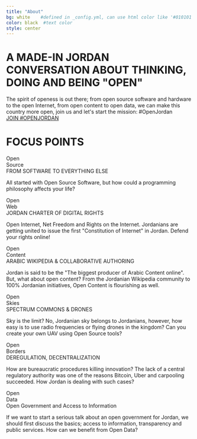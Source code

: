 ```yaml
---
title: "About"
bg: white    #defined in _config.yml, can use html color like '#010101'
color: black  #text color
style: center
---
```


# A MADE-IN JORDAN CONVERSATION ABOUT THINKING, DOING AND BEING "OPEN"

<div class="description">The spirit of openess is out there; from open source software and hardware to the open Internet, from open content to open data, we can make this country more open, join us and let's start the mission: #OpenJordan<br/><a class="btn btn-lg btn-outline" href="#register"">JOIN #OPENJORDAN</a></div>


# FOCUS POINTS

<div class='container'>
  <div class='row'>
    <!-- 1 -->
    <div class='col-sm-4 col-grey'>
      <div class="focus">
         <div class="bubble">
           <div class="bubble-container">
              <div class="open">Open</div><div class="text">Source</div>
           </div>
           <div class="triangle"></div>
         </div>
         <div class="box">
           <div class="title">FROM SOFTWARE TO EVERYTHING ELSE</div>
           <div class="text"><p>All started with Open Source Software, but how could a programming philosophy affects your life?</p></div>
         </div>
      </div>
    </div>
    <!-- 2 -->
    <div class='col-sm-4 col-grey'>
      <div class="focus">
         <div class="bubble">
           <div class="bubble-container">
              <div class="open">Open</div><div class="text">Web</div>
           </div>
           <div class="triangle"></div>
         </div>
         <div class="box">
           <div class="title">JORDAN CHARTER OF DIGITAL RIGHTS</div>
           <div class="text"><p>Open Internet, Net Freedom and Rights on the Internet. Jordanians are getting united to issue the first "Constitution of Internet" in Jordan. Defend your rights online!</p></div>
         </div>
      </div>
    </div>
    <!-- 3 -->
    <div class='col-sm-4 col-grey'>
      <div class="focus">
         <div class="bubble">
           <div class="bubble-container">
              <div class="open">Open</div><div class="text">Content</div>
           </div>
           <div class="triangle"></div>
         </div>
         <div class="box">
           <div class="title">ARABIC WIKIPEDIA & COLLABORATIVE AUTHORING</div>
           <div class="text"><p>Jordan is said to be the "The biggest producer of Arabic Content online". But, what about open content? From the Jordanian Wikipedia community to 100% Jordanian initiatives, Open Content is flourishing as well.</p></div>
         </div>
      </div>
    </div>
  </div>
  <div class='row'>
        <!-- 1 -->
    <div class='col-sm-4 col-grey'>
      <div class="focus">
         <div class="bubble">
           <div class="bubble-container">
              <div class="open">Open</div><div class="text">Skies</div>
           </div>
           <div class="triangle"></div>
         </div>
         <div class="box">
           <div class="title">SPECTRUM COMMONS & DRONES</div>
           <div class="text"><p>Sky is the limit? No, Jordanian sky belongs to Jordanians, however, how easy is to use radio frequencies or flying drones in the kingdom? Can you create your own UAV using Open Source tools?</p></div>
         </div>
      </div>
    </div>
    <!-- 2 -->
    <div class='col-sm-4 col-grey'>
      <div class="focus">
         <div class="bubble">
           <div class="bubble-container">
              <div class="open">Open</div><div class="text">Borders</div>
           </div>
           <div class="triangle"></div>
         </div>
         <div class="box">
           <div class="title">DEREGULATION, DECENTRALIZATION</div>
           <div class="text"><p>How are bureaucratic procedures killing innovation? The lack of a central regulatory authority was one of the reasons Bitcoin, Uber and carpooling succeeded. How Jordan is dealing with such cases? </p></div>
         </div>
      </div>
    </div>
    <!-- 3 -->
    <div class='col-sm-4 col-grey'>
      <div class="focus">
         <div class="bubble">
           <div class="bubble-container">
              <div class="open">Open</div><div class="text">Data</div>
           </div>
           <div class="triangle"></div>
         </div>
         <div class="box">
           <div class="title">Open Government and Access to Information</div>
           <div class="text"><p>If we want to start a serious talk about an open government for Jordan, we should first discuss the basics; access to information, transparency and public services. How can we benefit from Open Data?</p></div>
         </div>
      </div>
    </div>
  </div>
</div>
